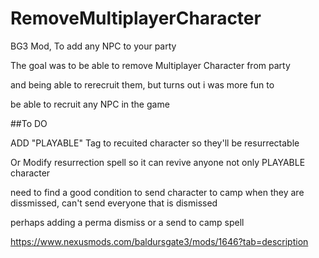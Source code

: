 # RemoveMultiplayerCharacter
BG3 Mod, To add any NPC to your party 

The goal was to be able to remove Multiplayer Character from party 

and being able to rerecruit them, but turns out i was more fun to 

be able to recruit any NPC in the game

##To DO

ADD "PLAYABLE" Tag to recuited character so they'll be resurrectable

Or Modify resurrection spell so it can revive anyone not only PLAYABLE character

need to find a good condition to send character to camp when they are dissmissed, can't send everyone that is dismissed 

perhaps adding a perma dismiss or a send to camp spell

https://www.nexusmods.com/baldursgate3/mods/1646?tab=description